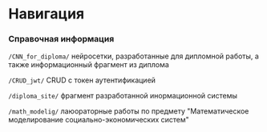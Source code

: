 # Навигация


### Справочная информация  
 
`/CNN_for_diploma/` нейросетки, разработанные для дипломной работы, а также информационный фрагмент из диплома  

`/CRUD_jwt/` CRUD с токен аутентификацией  

`/diploma_site/` фрагмент разработанной инормационной системы  

`/math_modelig/` лаюораторные работы по предмету "Математическое моделирование социально-экономических систем"

